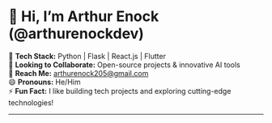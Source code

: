 # 👋 Hi, I’m Arthur Enock (@arthurenockdev)  

🚀 **Tech Stack:** Python | Flask | React.js | Flutter  
🤝 **Looking to Collaborate:** Open-source projects & innovative AI tools  
📧 **Reach Me:** arthurenock205@gmail.com  
😄 **Pronouns:** He/Him  
⚡ **Fun Fact:** I like building tech projects and exploring cutting-edge technologies!  

---
